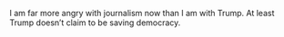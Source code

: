 I am far more angry with journalism now than I am with Trump. At least Trump doesn’t claim to be saving democracy.
